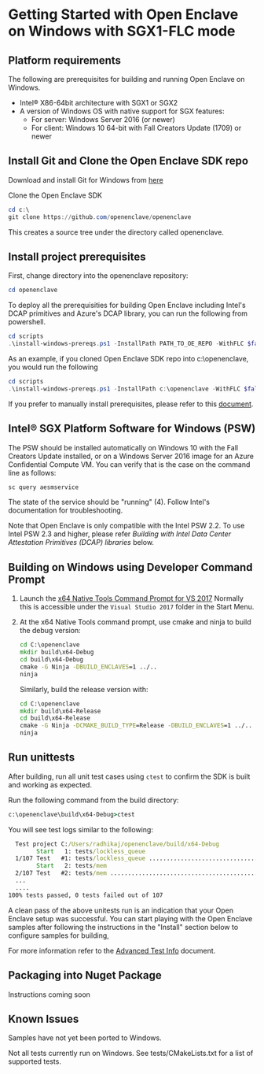 # Getting Started with Open Enclave on Windows with SGX1-FLC mode

## Platform requirements

The following are prerequisites for building and running Open Enclave on
Windows.

- Intel® X86-64bit architecture with SGX1 or SGX2
- A version of Windows OS with native support for SGX features:
   - For server: Windows Server 2016 (or newer)
   - For client: Windows 10 64-bit with Fall Creators Update (1709) or newer

## Install Git and Clone the Open Enclave SDK repo

Download and install Git for Windows from [here](https://git-scm.com/download/win)

Clone the Open Enclave SDK

```powershell
cd c:\
git clone https://github.com/openenclave/openenclave
```

This creates a source tree under the directory called openenclave.

## Install project prerequisites

First, change directory into the openenclave repository:

```powershell
cd openenclave
```

To deploy all the prerequisities for building Open Enclave including Intel's DCAP primitives and Azure's DCAP library, you can run the  following from powershell.

```powershell
cd scripts
.\install-windows-prereqs.ps1 -InstallPath PATH_TO_OE_REPO -WithFLC $false
```

As an example, if you cloned Open Enclave SDK repo into c:\openenclave, you would run the following

```powershell
cd scripts
.\install-windows-prereqs.ps1 -InstallPath c:\openenclave -WithFLC $false
```

If you prefer to manually install prerequisites, please refer to this [document](WindowsManualInstallPrereqs.md).

## Intel® SGX Platform Software for Windows (PSW)

The PSW should be installed automatically on Windows 10 with the Fall Creators
Update installed, or on a Windows Server 2016 image for an Azure Confidential
Compute VM. You can verify that is the case on the command line as follows:

```cmd
sc query aesmservice
```

The state of the service should be "running" (4). Follow Intel's documentation for troubleshooting.

Note that Open Enclave is only compatible with the Intel PSW 2.2.
To use Intel PSW 2.3 and higher, please refer _Building with Intel Data Center Attestation
Primitives (DCAP) libraries_ below.

## Building on Windows using Developer Command Prompt

1. Launch the [x64 Native Tools Command Prompt for VS 2017](
https://docs.microsoft.com/en-us/dotnet/framework/tools/developer-command-prompt-for-vs)
Normally this is accessible under the `Visual Studio 2017` folder in the Start Menu.

2. At the x64 Native Tools command prompt, use cmake and ninja to build the debug version:

   ```cmd
   cd C:\openenclave
   mkdir build\x64-Debug
   cd build\x64-Debug
   cmake -G Ninja -DBUILD_ENCLAVES=1 ../..
   ninja
   ```

   Similarly, build the release version with:

    ```cmd
   cd C:\openenclave
   mkdir build\x64-Release
   cd build\x64-Release
   cmake -G Ninja -DCMAKE_BUILD_TYPE=Release -DBUILD_ENCLAVES=1 ../..
   ninja
   ```

## Run unittests

After building, run all unit test cases using `ctest` to confirm the SDK is built and working as expected.

Run the following command from the build directory:

```cmd
c:\openenclave\build\x64-Debug>ctest
```

You will see test logs similar to the following:

```cmd
  Test project C:/Users/radhikaj/openenclave/build/x64-Debug
        Start   1: tests/lockless_queue
  1/107 Test   #1: tests/lockless_queue ..................................   Passed    3.49 sec
        Start   2: tests/mem
  2/107 Test   #2: tests/mem .............................................   Passed    0.01 sec
  ...
  ....
100% tests passed, 0 tests failed out of 107
```

A clean pass of the above unitests run is an indication that your Open Enclave setup was successful. You can start playing with the Open Enclave samples after following the instructions in the "Install" section below to configure samples for building,

For more information refer to the [Advanced Test Info](AdvancedTestInfo.md) document.

## Packaging into Nuget Package

Instructions coming soon

## Known Issues

Samples have not yet been ported to Windows.

Not all tests currently run on Windows. See tests/CMakeLists.txt for a list of supported tests.
